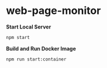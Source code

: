 # web-page-monitor

**Start Local Server**
```bash
npm start
```

**Build and Run Docker Image**
```bash
npm run start:container
```